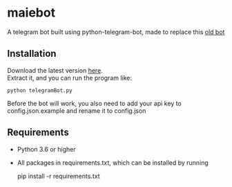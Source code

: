 # maiebot

A telegram bot built using python-telegram-bot, made to replace this [old bot](https://github.com/yagop/telegram-bot)


Installation
------------

Download the latest version [here](https://github.com/hoilo23/maiebot/releases/latest).   
Extract it, and you can run the program like:    

    python telegramBot.py
    
Before the bot will work, you also need to add your api key to config.json.example and rename it to config.json


Requirements
------------

 - Python 3.6 or higher
 - All packages in requirements.txt, which can be installed by running   


    pip install -r requirements.txt
    